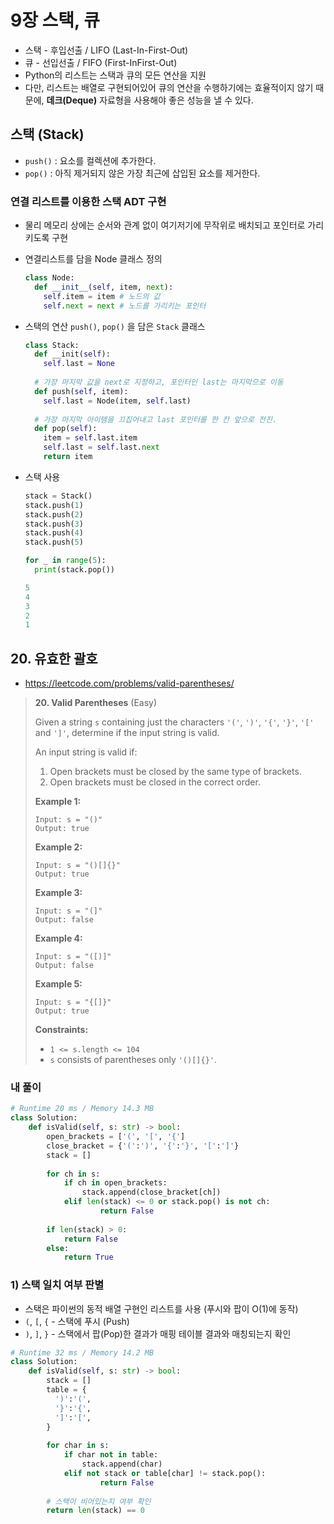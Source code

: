 # 9장 스택, 큐

- 스택 - 후입선출 / LIFO (Last-In-First-Out)
- 큐 - 선입선출 / FIFO (First-InFirst-Out)
- Python의 리스트는 스택과 큐의 모든 연산을 지원
- 다만, 리스트는 배열로 구현되어있어 큐의 연산을 수행하기에는 효율적이지 않기 때문에, **데크(Deque)** 자료형을 사용해야 좋은 성능을 낼 수 있다.

  

## 스택 (Stack)

- `push()` : 요소를 컬렉션에 추가한다.
- `pop()` : 아직 제거되지 않은 가장 최근에 삽입된 요소를 제거한다.

  

### 연결 리스트를 이용한 스택 ADT 구현

- 물리 메모리 상에는 순서와 관계 없이 여기저기에 무작위로 배치되고 포인터로 가리키도록 구현

- 연결리스트를 담을 Node 클래스 정의

  ```python
  class Node:
    def __init__(self, item, next):
      self.item = item # 노드의 값
      self.next = next # 노드를 가리키는 포인터
  ```

- 스택의 연산 `push()`, `pop()` 을 담은 `Stack` 클래스

  ```python
  class Stack:
    def __init(self):
      self.last = None
      
    # 가장 마지막 값을 next로 지정하고, 포인터인 last는 마지막으로 이동
    def push(self, item):
      self.last = Node(item, self.last)
      
    # 가장 마지막 아이템을 끄집어내고 last 포인터를 한 칸 앞으로 전진.
    def pop(self):
      item = self.last.item
      self.last = self.last.next
      return item
  ```

- 스택 사용

  ```python
  stack = Stack()
  stack.push(1)
  stack.push(2)
  stack.push(3)
  stack.push(4)
  stack.push(5)
  
  for _ in range(5):
    print(stack.pop())
  
  5
  4
  3
  2
  1
  ```

  

## 20. 유효한 괄호

- https://leetcode.com/problems/valid-parentheses/

>**20. Valid Parentheses** (Easy)
>
>Given a string `s` containing just the characters `'('`, `')'`, `'{'`, `'}'`, `'['` and `']'`, determine if the input string is valid.
>
>An input string is valid if:
>
>1. Open brackets must be closed by the same type of brackets.
>2. Open brackets must be closed in the correct order.
>
>**Example 1:**
>
>```
>Input: s = "()"
>Output: true
>```
>
>**Example 2:**
>
>```
>Input: s = "()[]{}"
>Output: true
>```
>
>**Example 3:**
>
>```
>Input: s = "(]"
>Output: false
>```
>
>**Example 4:**
>
>```
>Input: s = "([)]"
>Output: false
>```
>
>**Example 5:**
>
>```
>Input: s = "{[]}"
>Output: true
>```
>
>**Constraints:**
>
>- `1 <= s.length <= 104`
>- `s` consists of parentheses only `'()[]{}'`.

### 내 풀이

```python
# Runtime 20 ms / Memory 14.3 MB
class Solution:
    def isValid(self, s: str) -> bool:
        open_brackets = ['(', '[', '{']
        close_bracket = {'(':')', '{':'}', '[':']'}
        stack = []
        
        for ch in s:
            if ch in open_brackets:
                stack.append(close_bracket[ch])
            elif len(stack) <= 0 or stack.pop() is not ch:
                    return False
                
        if len(stack) > 0:
            return False
        else:
            return True
```

  

### 1) 스택 일치 여부 판별

- 스택은 파이썬의 동적 배열 구현인 리스트를 사용 (푸시와 팝이 O(1)에 동작)
- `(`, `[`, `{`  - 스택에 푸시 (Push)
- `)`, `]`, `}` - 스택에서 팝(Pop)한 결과가 매핑 테이블 결과와 매칭되는지 확인

```python
# Runtime 32 ms / Memory 14.2 MB
class Solution:
    def isValid(self, s: str) -> bool:
        stack = []
        table = {
          ')':'(',
          '}':'{',
          ']':'[',
        }
        
        for char in s:
            if char not in table:
                stack.append(char)
            elif not stack or table[char] != stack.pop():
                    return False
        
        # 스택이 비어있는지 여부 확인
        return len(stack) == 0
```

